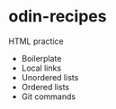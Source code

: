 # odin-recipes
HTML practice<br>
- Boilerplate<br>
- Local links<br>
- Unordered lists<br>
- Ordered lists<br>
- Git commands<br>
